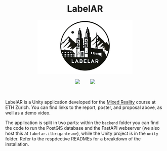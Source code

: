 <h1 align="center">LabelAR</h1>
<p align="center">
    <img src="logo.png" alt="LabelAR Logo" width="300" />
</p>


<p align="center">
    <a href="https://www.youtube.com/watch?v=pr4dUSmFgIc"><img src="https://img.icons8.com/?size=100&id=19318&format=png&color=000000" width=40/></a>
    &nbsp;&nbsp;&nbsp;&nbsp;&nbsp;&nbsp;
    <a href="report.pdf"><img src="https://img.icons8.com/?size=100&id=13417&format=png&color=000000" width=40/></a>
</p>
<br>

LabelAR is a Unity application developed for the [Mixed Reality](https://cvg.ethz.ch/lectures/Mixed-Reality/) course at ETH Zürich. You can find links to the report, poster, and proposal above, as well as a demo video.

The application is split in two parts: within the `backend` folder you can find the code to run the PostGIS database and the FastAPI webserver (we also host this at `labelar.ilbrigante.me`), while the Unity project is in the `unity` folder. Refer to the respdective READMEs for a breakdown of the installation.
